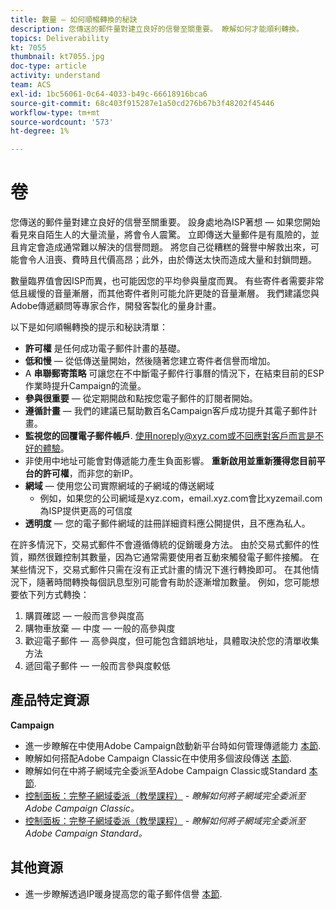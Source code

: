 ```yaml
---
title: 數量 — 如何順暢轉換的秘訣
description: 您傳送的郵件量對建立良好的信譽至關重要。 瞭解如何才能順利轉換。
topics: Deliverability
kt: 7055
thumbnail: kt7055.jpg
doc-type: article
activity: understand
team: ACS
exl-id: 1bc56061-0c64-4033-b49c-66618916bca6
source-git-commit: 68c403f915287e1a50cd276b67b3f48202f45446
workflow-type: tm+mt
source-wordcount: '573'
ht-degree: 1%

---
```


# 卷

您傳送的郵件量對建立良好的信譽至關重要。 設身處地為ISP著想 — 如果您開始看見來自陌生人的大量流量，將會令人震驚。 立即傳送大量郵件是有風險的，並且肯定會造成通常難以解決的信譽問題。 將您自己從糟糕的聲譽中解救出來，可能會令人沮喪、費時且代價高昂；此外，由於傳送太快而造成大量和封鎖問題。

數量臨界值會因ISP而異，也可能因您的平均參與量度而異。 有些寄件者需要非常低且緩慢的音量漸層，而其他寄件者則可能允許更陡的音量漸層。 我們建議您與Adobe傳遞顧問等專家合作，開發客製化的量身計畫。

以下是如何順暢轉換的提示和秘訣清單：

* **許可權** 是任何成功電子郵件計畫的基礎。
* **低和慢**  — 從低傳送量開始，然後隨著您建立寄件者信譽而增加。
* A **串聯郵寄策略** 可讓您在不中斷電子郵件行事曆的情況下，在結束目前的ESP作業時提升Campaign的流量。
* **參與很重要**  — 從定期開啟和點按您電子郵件的訂閱者開始。
* **遵循計畫**  — 我們的建議已幫助數百名Campaign客戶成功提升其電子郵件計畫。
* **監視您的回覆電子郵件帳戶**. 使用noreply@xyz.com或不回應對客戶而言是不好的體驗。
* 非使用中地址可能會對傳遞能力產生負面影響。 **重新啟用並重新獲得您目前平台的許可權**，而非您的新IP。
* **網域**  — 使用您公司實際網域的子網域的傳送網域
   * 例如，如果您的公司網域是xyz.com，email.xyz.com會比xyzemail.com為ISP提供更高的可信度
* **透明度**  — 您的電子郵件網域的註冊詳細資料應公開提供，且不應為私人。

在許多情況下，交易式郵件不會遵循傳統的促銷暖身方法。 由於交易式郵件的性質，顯然很難控制其數量，因為它通常需要使用者互動來觸發電子郵件接觸。 在某些情況下，交易式郵件只需在沒有正式計畫的情況下進行轉換即可。 在其他情況下，隨著時間轉換每個訊息型別可能會有助於逐漸增加數量。 例如，您可能想要依下列方式轉換：

1. 購買確認 — 一般而言參與度高
2. 購物車放棄 — 中度 — 一般的高參與度
3. 歡迎電子郵件 — 高參與度，但可能包含錯誤地址，具體取決於您的清單收集方法
4. 遞回電子郵件 — 一般而言參與度較低

## 產品特定資源

**Campaign**

* 進一步瞭解在中使用Adobe Campaign啟動新平台時如何管理傳遞能力 [本節](/help/additional-resources/ac-starting-new-platform.md).
* 瞭解如何搭配Adobe Campaign Classic在中使用多個波段傳送 [本節](https://experienceleague.adobe.com/docs/campaign-classic/using/sending-messages/key-steps-when-creating-a-delivery/steps-sending-the-delivery.html#sending-using-multiple-waves).
* 瞭解如何在中將子網域完全委派至Adobe Campaign Classic或Standard [本節](/help/additional-resources/ac-domain-name-setup.md).
* [控制面板：完整子網域委派（教學課程）](https://experienceleague.adobe.com/docs/campaign-classic-learn/control-panel/subdomains-and-certificates/subdomain-delegation.html) - *瞭解如何將子網域完全委派至Adobe Campaign Classic。*
* [控制面板：完整子網域委派（教學課程）](https://experienceleague.adobe.com/docs/campaign-standard-learn/control-panel/subdomains-and-certificates/subdomain-delegation.html) - *瞭解如何將子網域完全委派至Adobe Campaign Standard。*

## 其他資源

* 進一步瞭解透過IP暖身提高您的電子郵件信譽 [本節](/help/additional-resources/increase-reputation-with-ip-warming.md).
